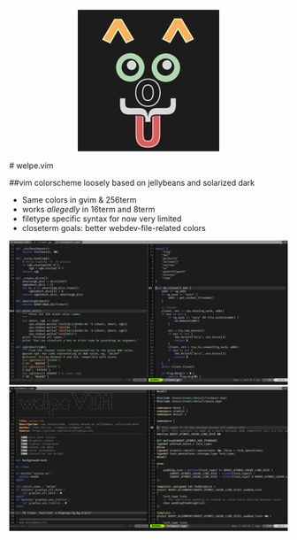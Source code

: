 <p align="center"><img src="img/welpe_logo.jpg"></img></p>
# welpe.vim 

##vim colorscheme loosely based on jellybeans and solarized dark

- Same colors in gvim & 256term
- works *allegedly* in 16term and 8term 
- filetype specific syntax for now very limited
- closeterm goals: better webdev-file-related colors

![Preview 1](img/welpe_preview1.jpg)
![Preview 2](img/welpe_preview2.jpg)
